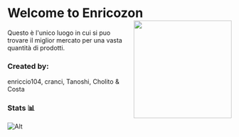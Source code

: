 # Welcome to Enricozon <img src="https://enricozon.cranci.xyz/imagini/enricozons.png" align="right" width="220px">
Questo è l'unico luogo in cui si puo trovare il miglior mercato per una vasta quantità di prodotti.

### Created by:
enriccio104, cranci, Tanoshi, Cholito & Costa


### Stats 📊
![Alt](https://repobeats.axiom.co/api/embed/78892e0042fddab2c430f40170a21eaad7f699fc.svg "Repobeats analytics image")

